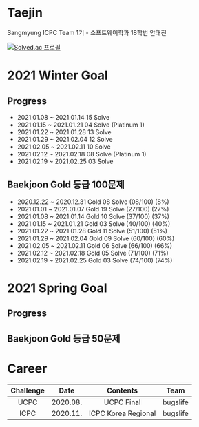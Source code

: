 # Taejin
Sangmyung ICPC Team 1기 - 소프트웨어학과 18학번 안태진

[![Solved.ac
프로필](http://mazassumnida.wtf/api/v2/generate_badge?boj=taejin1221)](https://solved.ac/taejin1221)
# 2021 Winter Goal
## Progress
- 2021.01.08 ~ 2021.01.14 15 Solve
- 2021.01.15 ~ 2021.01.21 04 Solve (Platinum 1)
- 2021.01.22 ~ 2021.01.28 13 Solve
- 2021.01.29 ~ 2021.02.04 12 Solve
- 2021.02.05 ~ 2021.02.11 10 Solve
- 2021.02.12 ~ 2021.02.18 08 Solve (Platinum 1)
- 2021.02.19 ~ 2021.02.25 03 Solve

## Baekjoon Gold 등급 100문제
- 2020.12.22 ~ 2020.12.31 Gold 08 Solve (08/100) (8%)
- 2021.01.01 ~ 2021.01.07 Gold 19 Solve (27/100) (27%)
- 2021.01.08 ~ 2021.01.14 Gold 10 Solve (37/100) (37%)
- 2021.01.15 ~ 2021.01.21 Gold 03 Solve (40/100) (40%)
- 2021.01.22 ~ 2021.01.28 Gold 11 Solve (51/100) (51%)
- 2021.01.29 ~ 2021.02.04 Gold 09 Solve (60/100) (60%)
- 2021.02.05 ~ 2021.02.11 Gold 06 Solve (66/100) (66%)
- 2021.02.12 ~ 2021.02.18 Gold 05 Solve (71/100) (71%)
- 2021.02.19 ~ 2021.02.25 Gold 03 Solve (74/100) (74%)

# 2021 Spring Goal
## Progress

## Baekjoon Gold 등급 50문제


# Career
| Challenge | Date     | Contents            | Team     |
|:---------:|:--------:|:-------------------:|:--------:|
| UCPC      | 2020.08. | UCPC Final          | bugslife |
| ICPC      | 2020.11. | ICPC Korea Regional | bugslife |
